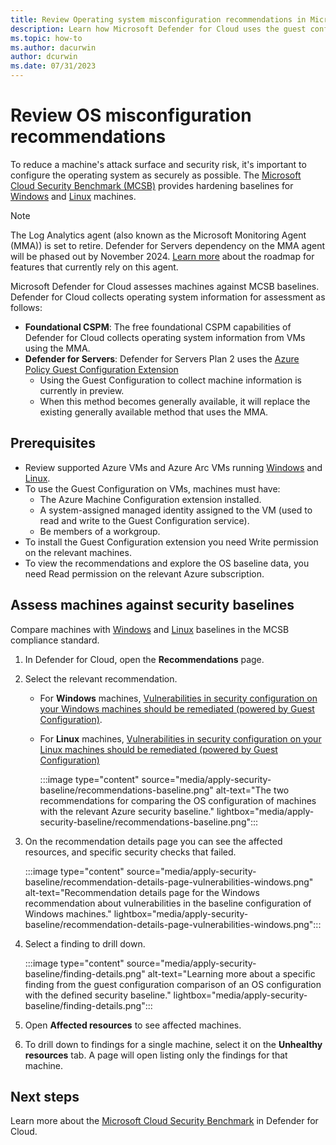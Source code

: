 ```yaml
---
title: Review Operating system misconfiguration recommendations in Microsoft Defender for Cloud
description: Learn how Microsoft Defender for Cloud uses the guest configuration to compare machine OS settings with baselines in Microsoft Cloud Security Benchmark.
ms.topic: how-to
ms.author: dacurwin
author: dcurwin
ms.date: 07/31/2023
---
```


# Review OS misconfiguration recommendations

To reduce a machine's attack surface and security risk, it's important to configure the operating system as securely as possible. The [Microsoft Cloud Security Benchmark (MCSB)](/benchmark/azure/introduction) provides hardening baselines for [Windows](../governance/policy/samples/guest-configuration-baseline-windows.md) and [Linux](../governance/policy/samples/guest-configuration-baseline-linux.md) machines.

> [!NOTE]
> The Log Analytics agent (also known as the Microsoft Monitoring Agent (MMA)) is set to retire. Defender for Servers dependency on the MMA agent will be phased out by November 2024. [Learn more](prepare-deprecation-log-analytics-mma-agent.md) about the roadmap for features that currently rely on this agent. 

Microsoft Defender for Cloud assesses machines against MCSB baselines. Defender for Cloud collects operating system information for assessment as follows:

- **Foundational CSPM**: The free foundational CSPM capabilities of Defender for Cloud collects operating system information from VMs using the MMA.
- **Defender for Servers**: Defender for Servers Plan 2 uses the [Azure Policy Guest Configuration Extension](../virtual-machines/extensions/guest-configuration.md)
    - Using the Guest Configuration to collect machine information is currently in preview.
    - When this method becomes generally available, it will replace the existing generally available method that uses the MMA.


## Prerequisites

- Review supported Azure VMs and Azure Arc VMs running  [Windows](support-matrix-defender-for-servers.md#windows-machine-support.md) and [Linux](support-matrix-defender-for-servers.md#linux-machine-support).
- To use the Guest Configuration on VMs, machines must have:
    -  The Azure Machine Configuration extension installed.
    - A system-assigned managed identity assigned to the VM (used to read and write to the Guest Configuration service).
    - Be members of a workgroup.
- To install the Guest Configuration extension you need Write permission on the relevant machines.
- To view the recommendations and explore the OS baseline data, you need Read permission on the relevant Azure subscription.



## Assess machines against security baselines

Compare machines with [Windows](../governance/policy/samples/guest-configuration-baseline-windows.md) and [Linux](../governance/policy/samples/guest-configuration-baseline-linux.md) baselines in the MCSB compliance standard.


1. In Defender for Cloud, open the **Recommendations** page.
1. Select the relevant recommendation.
    - For **Windows** machines, [Vulnerabilities in security configuration on your Windows machines should be remediated (powered by Guest Configuration)](https://portal.azure.com/#blade/Microsoft_Azure_Security/RecommendationsBlade/assessmentKey/8c3d9ad0-3639-4686-9cd2-2b2ab2609bda).
    - For **Linux** machines, [Vulnerabilities in security configuration on your Linux machines should be remediated (powered by Guest Configuration)](https://portal.azure.com/#blade/Microsoft_Azure_Security/RecommendationsBlade/assessmentKey/1f655fb7-63ca-4980-91a3-56dbc2b715c6)  
    
        :::image type="content" source="media/apply-security-baseline/recommendations-baseline.png" alt-text="The two recommendations for comparing the OS configuration of machines with the relevant Azure security baseline." lightbox="media/apply-security-baseline/recommendations-baseline.png":::

1. On the recommendation details page you can see the affected resources, and specific security checks that failed.

    :::image type="content" source="media/apply-security-baseline/recommendation-details-page-vulnerabilities-windows.png" alt-text="Recommendation details page for the Windows recommendation about vulnerabilities in the baseline configuration of Windows machines." lightbox="media/apply-security-baseline/recommendation-details-page-vulnerabilities-windows.png":::

1. Select a finding to drill down.

    :::image type="content" source="media/apply-security-baseline/finding-details.png" alt-text="Learning more about a specific finding from the guest configuration comparison of an OS configuration with the defined security baseline." lightbox="media/apply-security-baseline/finding-details.png":::

1. Open **Affected resources** to see affected machines.
1. To drill down to findings for a single machine, select it on the **Unhealthy resources** tab. A page will open listing only the findings for that machine.

## Next steps
Learn more about the [Microsoft Cloud Security Benchmark](concept-regulatory-compliance.md) in Defender for Cloud.
